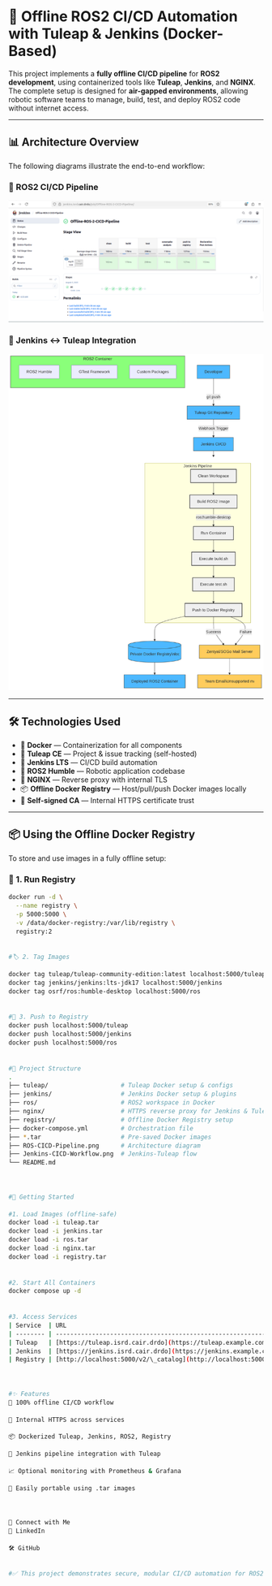 # 🚀 Offline ROS2 CI/CD Automation with Tuleap & Jenkins (Docker-Based)

This project implements a **fully offline CI/CD pipeline** for **ROS2 development**, using containerized tools like **Tuleap**, **Jenkins**, and **NGINX**. The complete setup is designed for **air-gapped environments**, allowing robotic software teams to manage, build, test, and deploy ROS2 code without internet access.

---

## 📊 Architecture Overview

The following diagrams illustrate the end-to-end workflow:

### 🔧 ROS2 CI/CD Pipeline
![ROS2 CI/CD Workflow](./ROS-CICD-Pipeline.png)

### 🔄 Jenkins ↔ Tuleap Integration
![Jenkins CI/CD Workflow](./Jenkins-CICD-Workflow.png)

---

## 🛠️ Technologies Used

- 🐳 **Docker** — Containerization for all components
- 📌 **Tuleap CE** — Project & issue tracking (self-hosted)
- 🔧 **Jenkins LTS** — CI/CD build automation
- 🤖 **ROS2 Humble** — Robotic application codebase
- 🔐 **NGINX** — Reverse proxy with internal TLS
- 📦 **Offline Docker Registry** — Host/pull/push Docker images locally
- 🧾 **Self-signed CA** — Internal HTTPS certificate trust

---

## 📦 Using the Offline Docker Registry

To store and use images in a fully offline setup:

### 🧱 1. Run Registry

```bash
docker run -d \
  --name registry \
  -p 5000:5000 \
  -v /data/docker-registry:/var/lib/registry \
  registry:2


#🏷️ 2. Tag Images

docker tag tuleap/tuleap-community-edition:latest localhost:5000/tuleap
docker tag jenkins/jenkins:lts-jdk17 localhost:5000/jenkins
docker tag osrf/ros:humble-desktop localhost:5000/ros


#🚀 3. Push to Registry
docker push localhost:5000/tuleap
docker push localhost:5000/jenkins
docker push localhost:5000/ros


#📂 Project Structure
.
├── tuleap/                    # Tuleap Docker setup & configs
├── jenkins/                   # Jenkins Docker setup & plugins
├── ros/                       # ROS2 workspace in Docker
├── nginx/                     # HTTPS reverse proxy for Jenkins & Tuleap
├── registry/                  # Offline Docker Registry setup
├── docker-compose.yml         # Orchestration file
├── *.tar                      # Pre-saved Docker images
├── ROS-CICD-Pipeline.png      # Architecture diagram
├── Jenkins-CICD-Workflow.png  # Jenkins-Tuleap flow
└── README.md



#🚀 Getting Started

#1. Load Images (offline-safe)
docker load -i tuleap.tar
docker load -i jenkins.tar
docker load -i ros.tar
docker load -i nginx.tar
docker load -i registry.tar


#2. Start All Containers
docker compose up -d


#3. Access Services
| Service  | URL                                                                     |
| -------- | ----------------------------------------------------------------------- |
| Tuleap   | [https://tuleap.isrd.cair.drdo](https://tuleap.example.com)          |
| Jenkins  | [https://jenkins.isrd.cair.drdo](https://jenkins.example.com)        |
| Registry | [http://localhost:5000/v2/\_catalog](http://localhost:5000/v2/_catalog) |



#✨ Features
📴 100% offline CI/CD workflow

🔐 Internal HTTPS across services

📦 Dockerized Tuleap, Jenkins, ROS2, Registry

🔁 Jenkins pipeline integration with Tuleap

📈 Optional monitoring with Prometheus & Grafana

🔧 Easily portable using .tar images



🔗 Connect with Me
💼 LinkedIn

🛠️ GitHub


#✅ This project demonstrates secure, modular CI/CD automation for ROS2 development inside disconnected, containerized infrastructure — ideal for defense labs, research institutes, and enterprise robotics.
